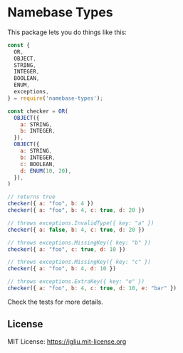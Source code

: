 Namebase Types
==

This package lets you do things like this:

```js
const {
  OR,
  OBJECT,
  STRING,
  INTEGER,
  BOOLEAN,
  ENUM,
  exceptions,
} = require('namebase-types');

const checker = OR(
  OBJECT({
    a: STRING,
    b: INTEGER,
  }),
  OBJECT({
    a: STRING,
    b: INTEGER,
    c: BOOLEAN,
    d: ENUM(10, 20),
  }),
)

// returns true
checker({ a: "foo", b: 4 })
checker({ a: "foo", b: 4, c: true, d: 20 })

// throws exceptions.InvalidType({ key: "a" })
checker({ a: false, b: 4, c: true, d: 20 })

// throws exceptions.MissingKey({ key: "b" })
checker({ a: "foo", c: true, d: 10 })

// throws exceptions.MissingKey({ key: "c" })
checker({ a: "foo", b: 4, d: 10 })

// throws exceptions.ExtraKey({ key: "e" })
checker({ a: "foo", b: 4, c: true, d: 10, e: "bar" })
```

Check the tests for more details.

## License

MIT License: https://igliu.mit-license.org
